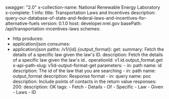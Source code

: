 swagger: "2.0"
x-collection-name: National Renewable Energy Laboratory
x-complete: 1
info:
  title: Transportation Laws and Incentives
  description: query-our-database-of-state-and-federal-laws-and-incentives-for-alternative-fuels
  version: 0.1.0
host: developer.nrel.gov
basePath: /api/transportation-incentives-laws
schemes:
- http
produces:
- application/json
consumes:
- application/json
paths:
  /v1/{id}.{output_format}:
    get:
      summary: Fetch the details of a specific law given the law's ID.
      description: Fetch the details of a specific law given the law's id..
      operationId: v1.id.output_format.get
      x-api-path-slug: v1id-output-format-get
      parameters:
      - in: path
        name: id
        description: The id of the law that you are searching
      - in: path
        name: output_format
        description: Response format
      - in: query
        name: poc
        description: Include points of contacts in the return value
      responses:
        200:
          description: OK
      tags:
      - Fetch
      - Details
      - Of
      - Specific
      - Law
      - Given
      - Laws
      - ID